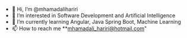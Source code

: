 - 👋 Hi, I’m @mhamadalihariri
- 👀 I’m interested in Software Development and Artificial Intelligence
- 🌱 I’m currently learning Angular, Java Spring Boot, Machine Learning
- 📫 How to reach me **mhamadali_hariri@hotmail.com"
